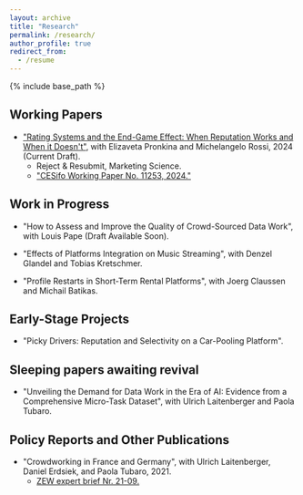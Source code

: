 ```yaml
---
layout: archive
title: "Research"
permalink: /research/
author_profile: true
redirect_from:
  - /resume
---
```


{% include base_path %}


Working Papers
----- 

* <a href="https://www.cesifo.org/en/publications/2024/working-paper/rating-systems-and-end-game-effect-when-reputation-works-and-when">"Rating Systems and the End-Game Effect: When Reputation Works and When it Doesn't"</a>, with Elizaveta Pronkina and Michelangelo Rossi, 2024 (Current Draft).
  * Reject & Resubmit, Marketing Science.
  * <a href="https://www.cesifo.org/en/publications/2024/working-paper/rating-systems-and-end-game-effect-when-reputation-works-and-when">"CESifo Working Paper No. 11253, 2024."</a>

Work in Progress
-----

* "How to Assess and Improve the Quality of Crowd-Sourced Data Work", with Louis Pape (Draft Available Soon).
  
* "Effects of Platforms Integration on Music Streaming", with Denzel Glandel and Tobias Kretschmer.

* "Profile Restarts in Short-Term Rental Platforms", with Joerg Claussen and Michail Batikas.

  
Early-Stage Projects
-----
* "Picky Drivers: Reputation and Selectivity on a Car-Pooling Platform".

Sleeping papers awaiting revival
-----
* "Unveiling the Demand for Data Work in the Era of AI: Evidence from a Comprehensive Micro-Task Dataset", with Ulrich Laitenberger and Paola Tubaro.


Policy Reports and Other Publications
-----
 
* "Crowdworking in France and Germany", with Ulrich Laitenberger, Daniel Erdsiek, and Paola Tubaro, 2021.
  * <a href="https://www.zew.de/publikationen/crowdworking-in-france-and-germany" target="_blank" rel="noopener noreferrer">ZEW expert brief Nr. 21-09. </a>      

